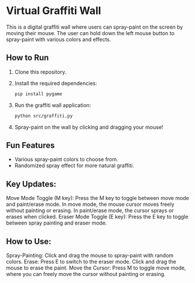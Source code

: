 # Virtual Graffiti Wall

This is a digital graffiti wall where users can spray-paint on the screen by moving their mouse. The user can hold down the left mouse button to spray-paint with various colors and effects.

## How to Run

1. Clone this repository.
2. Install the required dependencies:

    ```bash
    pip install pygame
    ```

3. Run the graffiti wall application:

    ```bash
    python src/graffiti.py
    ```

4. Spray-paint on the wall by clicking and dragging your mouse!

## Fun Features
- Various spray-paint colors to choose from.
- Randomized spray effect for more natural graffiti.

## Key Updates:
Move Mode Toggle (M key):
Press the M key to toggle between move mode and paint/erase mode.
In move mode, the mouse cursor moves freely without painting or erasing.
In paint/erase mode, the cursor sprays or erases when clicked.
Eraser Mode Toggle (E key):
Press the E key to toggle between spray painting and eraser mode.

## How to Use:
Spray-Painting: Click and drag the mouse to spray-paint with random colors.
Erase: Press E to switch to the eraser mode. Click and drag the mouse to erase the paint.
Move the Cursor: Press M to toggle move mode, where you can freely move the cursor without painting or erasing.
